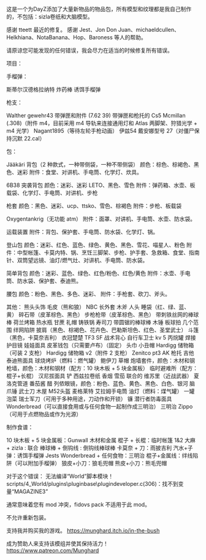 这是一个为DayZ添加了大量新物品的物品包，所有模型和纹理都是我自己制作的，不包括：sizla卷纸和大脑模型。

感谢 tteett 最近的修复。
感谢 Jest、Jon Don Juan、michaeldcullen、Helkhiana、NotaBanana、Hop、Baroness 等人的帮助。

请原谅您可能发现的任何错误，我会尽力在适当的时候修复所有错误。

项目：

手榴弹：

斯蒂尔汉德格拉纳特
炸药棒
诱饵手榴弹

枪支：

Walther gewehr43 带弹匣和附件 (7.62 39)
带弹匣和枪托的 Cs5 Mcmillan (.308)（附件 m4，目前采用 m4 导轨来连接通用灯和 Atlas 两脚架、狩猎光学 + m4 光学）
Nagant1895（等待左轮手枪动画）
伊兹54
戴安娜型号 27（对僵尸保持沉默 22.cal）

包：

Jääkäri 背包（2 种款式，一种带侧袋，一种不带侧袋）
颜色：棕色、棕褐色、黑色、迷彩
附件：食堂、对讲机、手电筒、化学灯、炊具。

6B38 突袭背包
颜色：迷彩、迷彩 LETO、黑色、雪色
附件：弹药箱、水壶、板载袋、化学灯、手电筒、对讲机、步枪

枪套
颜色：黑色、迷彩、ucp、ttsko、雪色、棕褐色
附件：步枪、板载袋

Oxygentankrig（无功能 atm）
附件：面罩、对讲机、手电筒、水壶、防水袋。

运载装置
附件：背包、保护套、手电筒、防水袋、化学灯、锅。

登山包
颜色：迷彩、红色、蓝色、绿色、黄色、黑色、雪花、喵星人、粉色
附件：中型帐篷、卡莫内特、锅、烹饪三脚架、步枪、护手套、急救箱、食堂、指南针、双筒望远镜、油灯/燃气灶、对讲机、手电筒、防水袋。

简单背包
颜色：迷彩、蓝色、绿色、红色/粉色、红色/黄色
附件：水壶、手电筒、防水袋、保护套、泰迪熊。

腰包
颜色：粉色、黑色、多色、迷彩、
附件：手枪套、砍刀、斧头。

其他：
熊头头饰
毛皮（熊和狼）
NBC 长外套
木斧
人头
睡袋（红、绿、蓝、黄）
碎石带（皮革棕色、黑色）
步枪枪带（皮革棕色、黑色）
带刺铁丝网的棒球棒
荷兰烤箱
热水瓶
甘蔗
礼帽
铸铁锅
寿司刀
带圆锯的棒球棒
木锤
板球拍
几个范围
绊网陷阱
披肩（黑色、棕褐色、花卉色、巴勒斯坦色、红色、圣堂武士）
斗篷（黑色，卡莫奈吉利）
衣冠楚楚
TF3 SF 战术背心
自行车卫士
kv 5 丙烷罐
焊接护目镜
娃娃面具
皮革钱包（只需要卢布）（固定）
头巾
小丑帽
Hardigg 储物箱（可装 2 支枪）
Hardigg 储物箱 v2（附件 2 支枪）
Zenitco pt3 AK 枪托
吉他
泰迪熊面具
球烧烤炉（燃料：燃气罐）
鲍伊刀
草帽
炮墙套件，颜色：木材和钢
枪墙，颜色：木材和钢材（配方：10 块木板 + 5 块金属板）
临时避难所（配方：棍子+长棍）
汉尼拔面具
铲
西兹拉卷纸
香烟
雪茄
联合的
维苏里（近战武器）
夏洛克管道
番茄酱
醋
列侬眼镜，颜色：粉色、蓝色、黄色、黑色、白色、银河
脑
爪锤
武士刀
木屋
M52头盔
麦格莱特
艾拉姆手电筒
油灯（燃料：煤气罐）
一罐泡菜
瑞士军刀（可用于多种用途，刀动作和开锁）
镰
潜行者防毒面具
Wonderbread（可以直接食用或与任何食物一起制作成三明治）
三明治
Zippo（可用于点燃物品或作为光源）

制作食谱：

10 块木板 + 5 块金属板：Gunwall 木材和金属
棍子 + 长棍：临时帐篷 1&2
大麻 + zizla : 联合
棒球棒 + 倒钩线 : 倒钩线棒球棒
卡莫奈 + 刀：雨披吉利
汽水+子弹：诱饵手榴弹
Jests Wonderbread + 任何食物：三明治
棍子+金属线：绊线陷阱（可以附加手榴弹）
狼皮+小刀：狼毛兜帽
熊皮+小刀：熊毛兜帽

对于这个错误：
无法编译“World”脚本模块！
scripts/4_World/plugins\pluginbase\plugindeveloper.c(306)：找不到变量“MAGAZINE3”

通常意味着您有 mod 冲突，fidovs pack 不适用于此 mod。

不允许重新包装。

支持我并购买我的游戏。
https://munghard.itch.io/in-the-bush

成为赞助人来支持该模组并使其保持活力！
https://www.patreon.com/Munghard